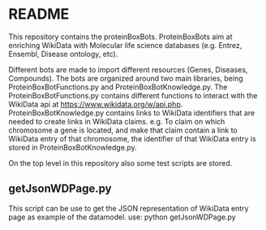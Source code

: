 # README #

This repository contains the proteinBoxBots. ProteinBoxBots aim at enriching WikiData with Molecular life science databases (e.g. Entrez, Ensembl, Disease ontology, etc).

Different bots are made to import different resources (Genes, Diseases, Compounds). The bots are organized around two main libraries, being ProteinBoxBotFunctions.py and 
ProteinBoxBotKnowledge.py. The ProteinBoxBotFunctions.py contains different functions to interact with the WikiData api at https://www.wikidata.org/w/api.php. ProteinBoxBotKnowledge.py 
contains links to WikiData identifiers that are needed to create links in WikiData claims. e.g. To claim on which chromosome a gene is located, and make that claim contain a
link to WikiData entry of that chromosome, the identifier of that WikiData entry is stored in ProteinBoxBotKnowledge.py. 

On the top level in this repository also some test scripts are stored. 

## getJsonWDPage.py ##
This script can be use to get the JSON representation of WikiData entry page as example of the datamodel. 
use: python getJsonWDPage.py <WikiData item ID> 

